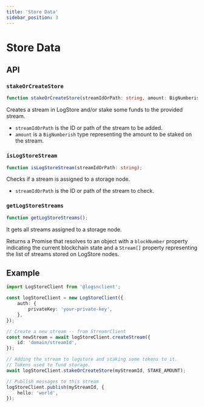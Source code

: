```yaml
---
title: 'Store Data'
sidebar_position: 3
---
```


# Store Data

## API

### `stakeOrCreateStore`

```ts
function stakeOrCreateStore(streamIdOrPath: string, amount: BigNumberish);
```

Creates a stream in LogStore and/or stake some funds to the provided stream.

- `streamIdOrPath` is the ID or path of the stream to be added.
- `amount` is a `BigNumberish` type representing the amount to be staked on the stream.

### `isLogStoreStream`

```ts
function isLogStoreStream(streamIdOrPath: string);
```

Checks if a stream is assigned to a storage node.

- `streamIdOrPath` is the ID or path of the stream to check.

### `getLogStoreStreams`

```ts
function getLogStoreStreams();
```

It gets all streams assigned to a storage node.

Returns a Promise that resolves to an object with a `blockNumber` property indicating the current blockchain state and a `Stream[]` property representing the list of streams stored on LogStore nodes.

## Example

```ts
import LogStoreClient from '@logsnclient';

const logStoreClient = new LogStoreClient({
	auth: {
		privateKey: 'your-private-key',
	},
});

// Create a new stream -- from StreamrClient
const newStream = await logStoreClient.createStream({
	id: 'domain/streamId',
});

// Adding the stream to logstore and staking some tokens to it.
// Tokens used to fund storage.
await logStoreClient.stakeOrCreateStore(myStreamId, STAKE_AMOUNT);

// Publish messages to this stream
logStoreClient.publish(myStreamId, {
	hello: 'world',
});
```
